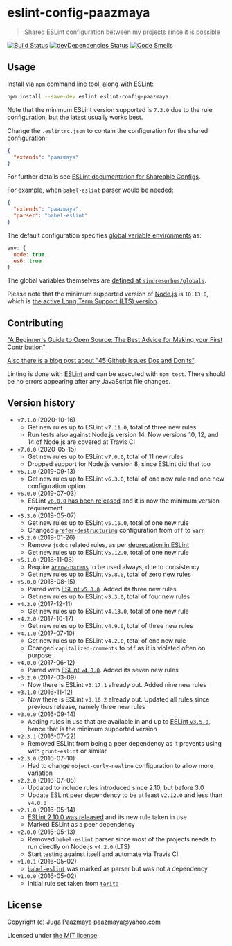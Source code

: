 # eslint-config-paazmaya

> Shared ESLint configuration between my projects since it is possible

[![Build Status](https://travis-ci.org/paazmaya/eslint-config-paazmaya.svg?branch=master)](https://travis-ci.org/paazmaya/eslint-config-paazmaya)
[![devDependencies Status](https://david-dm.org/paazmaya/eslint-config-paazmaya/dev-status.svg)](https://david-dm.org/paazmaya/eslint-config-paazmaya?type=dev)
[![Code Smells](https://sonarcloud.io/api/project_badges/measure?project=paazmaya_eslint-config-paazmaya&metric=code_smells)](https://sonarcloud.io/dashboard?id=paazmaya_eslint-config-paazmaya)

## Usage

Install via `npm` command line tool, along with [ESLint](http://eslint.org/):

```sh
npm install --save-dev eslint eslint-config-paazmaya
```

Note that the minimum ESLint version supported is `7.3.0` due to the rule configuration, but the latest usually works best.

Change the `.eslintrc.json` to contain the configuration for the shared configuration:

```json
{
  "extends": "paazmaya"
}
```

For further details see [ESLint documentation for Shareable Configs](http://eslint.org/docs/developer-guide/shareable-configs).

For example, when [`babel-eslint` parser](https://github.com/babel/babel-eslint) would be needed:

```json
{
  "extends": "paazmaya",
  "parser": "babel-eslint"
}
```

The default configuration specifies [global variable environments](https://eslint.org/docs/user-guide/configuring#specifying-environments) as:

```js
env: {
  node: true,
  es6: true
}
```

The global variables themselves are [defined at `sindresorhus/globals`](https://github.com/sindresorhus/globals/blob/master/globals.json).

Please note that the minimum supported version of [Node.js](https://nodejs.org/en/) is `10.13.0`, which is [the active Long Term Support (LTS) version](https://github.com/nodejs/Release#release-schedule).

## Contributing

["A Beginner's Guide to Open Source: The Best Advice for Making your First Contribution"](http://www.erikaheidi.com/blog/a-beginners-guide-to-open-source-the-best-advice-for-making-your-first-contribution/)

[Also there is a blog post about "45 Github Issues Dos and Don’ts"](https://davidwalsh.name/45-github-issues-dos-donts).

Linting is done with [ESLint](http://eslint.org) and can be executed with `npm test`.
There should be no errors appearing after any JavaScript file changes.

## Version history

* `v7.1.0` (2020-10-16)
  - Get new rules up to ESLint `v7.11.0`, total of three new rules
  - Run tests also against Node.js version 14. Now versions 10, 12, and 14 of Node.js are covered at Travis CI
* `v7.0.0` (2020-05-15)
  - Get new rules up to ESLint `v7.0.0`, total of 11 new rules
  - Dropped support for Node.js version 8, since ESLint did that too
* `v6.1.0` (2019-09-13)
  - Get new rules up to ESLint `v6.3.0`, total of one new rule and one new configuration option
* `v6.0.0` (2019-07-03)
  - ESLint [`v6.0.0` has been released](https://eslint.org/blog/2019/06/eslint-v6.0.0-released) and it is now the minimum version requirement
* `v5.3.0` (2019-05-07)
  - Get new rules up to ESLint `v5.16.0`, total of one new rule
  - Changed [`prefer-destructuring`](https://eslint.org/docs/rules/prefer-destructuring) configuration from `off` to `warn`
* `v5.2.0` (2019-01-26)
  - Remove `jsdoc` related rules, as per [deprecation in ESLint](https://eslint.org/blog/2018/11/jsdoc-end-of-life)
  - Get new rules up to ESLint `v5.12.0`, total of one new rule
* `v5.1.0` (2018-11-08)
  - Require [`arrow-parens`](https://eslint.org/docs/rules/arrow-parens) to be used always, due to consistency
  - Get new rules up to ESLint `v5.8.0`, total of zero new rules
* `v5.0.0` (2018-08-15)
  - Paired with [ESLint `v5.0.0`](https://eslint.org/blog/2018/06/eslint-v5.0.0-released). Added its three new rules
  - Get new rules up to ESLint `v5.3.0`, total of four new rules
* `v4.3.0` (2017-12-11)
  - Get new rules up to ESLint `v4.13.0`, total of one new rule
* `v4.2.0` (2017-10-17)
  - Get new rules up to ESLint `v4.9.0`, total of three new rules
* `v4.1.0` (2017-07-10)
  - Get new rules up to ESLint `v4.2.0`, total of one new rule
  - Changed `capitalized-comments` to `off` as it is violated often on purpose
* `v4.0.0` (2017-06-12)
  - Paired with [ESLint `v4.0.0`](http://eslint.org/blog/2017/06/eslint-v4.0.0-released). Added its seven new rules
* `v3.2.0` (2017-03-09)
  - Now there is ESLint `v3.17.1` already out. Added nine new rules
* `v3.1.0` (2016-11-12)
  - Now there is ESLint `v3.10.2` already out. Updated all rules since previous release, namely three new rules
* `v3.0.0` (2016-09-14)
  - Adding rules in use that are available in and up to [ESLint `v3.5.0`](http://eslint.org/blog/2016/09/eslint-v3.5.0-released), hence that is the minimum supported version
* `v2.3.1` (2016-07-22)
  - Removed ESLint from being a peer dependency as it prevents using with `grunt-eslint` or similar
* `v2.3.0` (2016-07-10)
  - Had to change `object-curly-newline` configuration to allow more variation
* `v2.2.0` (2016-07-05)
  - Updated to include rules introduced since 2.10, but before 3.0
  - Update ESLint peer dependency to be at least `v2.12.0` and less than `v4.0.0`
* `v2.1.0` (2016-05-14)
  - [ESLint 2.10.0 was released](http://eslint.org/blog/2016/05/eslint-v2.10.0-released) and its new rule taken in use
  - Marked ESLint as a peer dependency
* `v2.0.0` (2016-05-13)
  - Removed `babel-eslint` parser since most of the projects needs to run directly on Node.js `v4.2.0` (LTS)
  - Start testing against itself and automate via Travis CI
* `v1.0.1` (2016-05-02)
  - [`babel-eslint`](https://github.com/babel/babel-eslint) was marked as parser but was not a dependency
* `v1.0.0` (2016-05-02)
  - Initial rule set taken from [`tarita`](https://github.com/paazmaya/tarita)

## License

Copyright (c) [Juga Paazmaya](https://paazmaya.fi) <paazmaya@yahoo.com>

Licensed under [the MIT license](./LICENSE).
